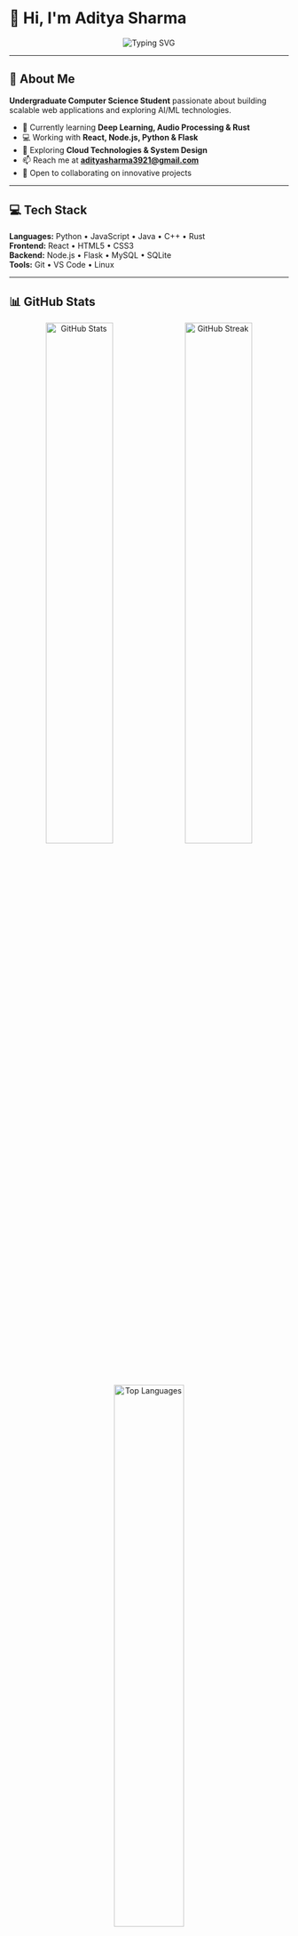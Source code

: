 # 👋 Hi, I'm Aditya Sharma

<div align="center">
  <img src="https://readme-typing-svg.herokuapp.com?font=Fira+Code&pause=1000&color=00D9FF&center=true&vCenter=true&width=435&lines=Computer+Science+Student;Full+Stack+Developer;AI%2FML+Enthusiast" alt="Typing SVG" />
</div>

---

## 🚀 About Me
**Undergraduate Computer Science Student** passionate about building scalable web applications and exploring AI/ML technologies.

- 🔭 Currently learning **Deep Learning, Audio Processing & Rust**
- 💻 Working with **React, Node.js, Python & Flask**
- 🌱 Exploring **Cloud Technologies & System Design**
- 📫 Reach me at **adityasharma3921@gmail.com**
- 🤝 Open to collaborating on innovative projects

---

## 💻 Tech Stack

**Languages:** Python • JavaScript • Java • C++ • Rust  
**Frontend:** React • HTML5 • CSS3  
**Backend:** Node.js • Flask • MySQL • SQLite  
**Tools:** Git • VS Code • Linux  

---

## 📊 GitHub Stats

<div align="center">
  <img src="https://github-readme-stats.vercel.app/api?username=Aditya-54&show_icons=true&theme=tokyonight&hide_border=true&count_private=true" alt="GitHub Stats" width="49%" />
  <img src="https://github-readme-streak-stats.herokuapp.com/?user=Aditya-54&theme=tokyonight&hide_border=true" alt="GitHub Streak" width="49%" />
</div>

<div align="center">
  <img src="https://github-readme-stats.vercel.app/api/top-langs/?username=Aditya-54&layout=compact&theme=tokyonight&hide_border=true" alt="Top Languages" width="50%" />
</div>

---

## 🤝 Connect With Me

<div align="center">
  
[![Email](https://img.shields.io/badge/Email-D14836?style=for-the-badge&logo=gmail&logoColor=white)](mailto:adityasharma3921@gmail.com)
[![LinkedIn](https://img.shields.io/badge/LinkedIn-0077B5?style=for-the-badge&logo=linkedin&logoColor=white)](https://www.linkedin.com/in/aditya-sharma-cs/)
[![Twitter](https://img.shields.io/badge/Twitter-1DA1F2?style=for-the-badge&logo=twitter&logoColor=white)](https://twitter.com/aditya_dev54)

</div>

---
<div align="center">
  <i>⭐ Building tomorrow's solutions with today's technology  ⭐</i>
</div>
